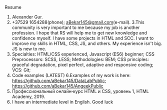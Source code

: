 Resume
1. Alexander  Gur.
2. +37529 1654288(phone); aBekar145@gmail.com(e-mail).
3.This community is very important to me because my job is another profession. 
I hope that RS will help me to get new knowledge and confidence myself. 
I have some projects in HTML and SCC. I want to improve my skills in HTML, CSS, JS, and others. 
My experience isn't big. JS is new to me. 
4. Specialties: HTML/CSS experienced, Javascript (ES6) beginner;
CSS Preprocessors: SCSS, LESS;
Methodologies: BEM;
CSS principles: graceful degradation, pixel perfect, adaptive and responsive coding;
VCS: Git; 
5. Code examples (LATEST)
6.Examples of my work is here:
 https://github.com/aBekar145/DataLabPublic;
https://github.com/aBekar145/AngeekPublic
7. Профессиональный онлайн‑курс HTML и CSS, уровень 1, HTML Academy, 2019.
8. I have an intermediate level in English.
Good luck
